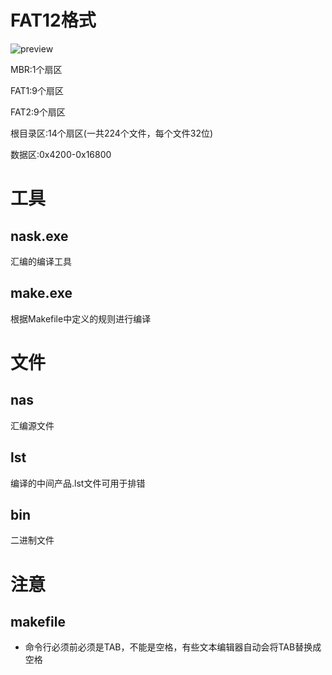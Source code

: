 # FAT12格式

![preview](C:\Users\admin\Desktop\笔记\noobOS\NoobOS\img\v2-1c908247ddcfac45405ff5b7420a6138_r.jpg)

MBR:1个扇区

FAT1:9个扇区

FAT2:9个扇区

根目录区:14个扇区(一共224个文件，每个文件32位)

数据区:0x4200-0x16800

# 工具

## nask.exe

汇编的编译工具

## make.exe

根据Makefile中定义的规则进行编译

# 文件

## nas

汇编源文件

## lst

编译的中间产品.lst文件可用于排错 

## bin

二进制文件



# 注意

## makefile

* 命令行必须前必须是TAB，不能是空格，有些文本编辑器自动会将TAB替换成空格
